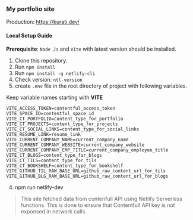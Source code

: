 ### My portfolio site

Production: https://kurati.dev/

#### Local Setup Guide

**Prerequisite**: `Node Js` and `Vite` with latest version should be installed.

1. Clone this repository.
2. Run `npm install`
3. Run `npm install -g netlify-cli`
4. Check version: `ntl-version`
5. create `.env` file in the root directory of project with following variables.

Keep variable names starting with **VITE**

```
VITE_ACCESS_TOKEN=contentful_access_token
VITE_SPACE_ID=contentful_space_id
VITE_CT_PORTFOLIO=content_type_for_portfolio
VITE_CT_PROJECTS=content_type_for_projects
VITE_CT_SOCIAL_LINKS=content_type_for_social_links
VITE_RESUME_LINK=resume_link
VITE_CURRENT_COMPANY_NAME=current_company_name
VITE_CURRENT_COMPANY_WEBSITE=current_company_website
VITE_CURRENT_COMPANY_EMP_TITLE=current_company_employee_title
VITE_CT_BLOGS=content_type_for_blogs
VITE_CT_TILS=content_type_for_tils
VITE_CT_BOOKSHELF=content_type_for_bookshelf
VITE_GITHUB_TIL_RAW_BASE_URL=github_raw_content_url_for_tils
VITE_GITHUB_BLG_RAW_BASE_URL=github_raw_content_url_for_blogs
```

4. npm run netlify-dev

> This site fetched data from contenfull API using Netlify Serverless functions. This is done to ensure that Contentfull API key is not exponsed in network calls.
